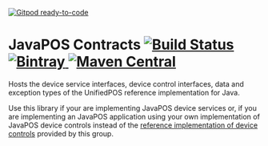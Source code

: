 [![Gitpod ready-to-code](https://img.shields.io/badge/Gitpod-ready--to--code-blue?logo=gitpod)](https://gitpod.io/#https://github.com/JavaPOSWorkingGroup/javapos-contracts)

JavaPOS Contracts [![Build Status](https://github.com/JavaPOSWorkingGroup/javapos-contracts/workflows/Build/badge.svg)](https://github.com/JavaPOSWorkingGroup/javapos-contracts/actions) [![Bintray](https://api.bintray.com/packages/javaposworkinggroup/maven/javapos-contracts/images/download.svg) ](https://bintray.com/javaposworkinggroup/maven/javapos-contracts/_latestVersion) [![Maven Central](https://maven-badges.herokuapp.com/maven-central/org.javapos/javapos-contracts/badge.svg)](https://maven-badges.herokuapp.com/maven-central/org.javapos/javapos-contracts/)
=================

Hosts the device service interfaces, device control interfaces, data and exception types of the UnifiedPOS reference implementation for Java.

Use this library if your are implementing JavaPOS device services or, if you are implementing an JavaPOS application using your own implementation of JavaPOS device controls instead of the [reference implementation of device controls](https://github.com/JavaPOSWorkingGroup/javapos-controls) provided by this group.
